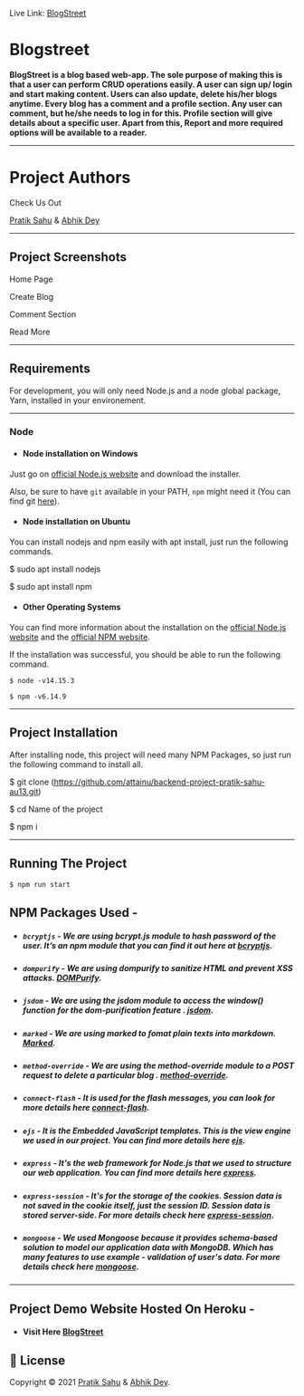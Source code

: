 Live Link: [BlogStreet](https://blogstreet.herokuapp.com/)

# Blogstreet

**BlogStreet is a blog based web-app. The sole purpose of making this is that a user can perform CRUD operations easily. A user can sign up/ login and start making content. Users can also update, delete his/her blogs anytime. Every blog has a comment and a profile section. Any user can comment, but he/she needs to log in for this. Profile section will give details about a specific user. Apart from this, Report and more required options will be available to a reader.**

---

# Project Authors

Check Us Out

[Pratik Sahu](https://github.com/pratik-sahu-au13) & [Abhik Dey](https://github.com/abhik-dey-au13)

---

## Project Screenshots

Home Page

Create Blog

Comment Section

Read More

---

## Requirements

For development, you will only need Node.js and a node global package, Yarn, installed in your environement.

---

### Node

- #### Node installation on Windows

Just go on [official Node.js website](https://nodejs.org/) and download the installer.

Also, be sure to have `git` available in your PATH, `npm` might need it (You can find git [here](https://git-scm.com/)).

- #### Node installation on Ubuntu

You can install nodejs and npm easily with apt install, just run the following commands.

$ sudo apt install nodejs

$ sudo apt install npm

- #### Other Operating Systems

You can find more information about the installation on the [official Node.js website](https://nodejs.org/) and the [official NPM website](https://npmjs.org/).

If the installation was successful, you should be able to run the following command.

```
$ node -v14.15.3

$ npm -v6.14.9
```

---

## Project Installation

After installing node, this project will need many NPM Packages, so just run the following command to install all.

$ git clone (https://github.com/attainu/backend-project-pratik-sahu-au13.git)

$ cd Name of the project

$ npm i

---

## Running The Project

```sh
$ npm run start
```

## NPM Packages Used -

- ##### `bcryptjs` - We are using bcrypt.js module to hash password of the user. It’s an npm module that you can find it out here at [bcryptjs](https://www.npmjs.com/package/bcryptjs).

- ##### `dompurify` - We are using dompurify to sanitize HTML and prevent XSS attacks. [DOMPurify](https://www.npmjs.com/package/dompurify).

- ##### `jsdom` - We are using the jsdom module to access the window() function for the dom-purification feature . [jsdom](https://www.npmjs.com/package/jsdom).

- ##### `marked` - We are using marked to fomat plain texts into markdown. [Marked](https://www.npmjs.com/package/marked).

- ##### `method-override` - We are using the method-override module to a POST request to delete a particular blog . [method-override](https://www.npmjs.com/package/method-override).

- ##### `connect-flash` - It is used for the flash messages, you can look for more details here [connect-flash](https://www.npmjs.com/package/connect-flash).

- ##### `ejs` - It is the Embedded JavaScript templates. This is the view engine we used in our project. You can find more details here [ejs](https://www.npmjs.com/package/ejs).

- ##### `express` - It's the web framework for Node.js that we used to structure our web application. You can find more details here [express](https://www.npmjs.com/package/express).

- ##### `express-session` - It's for the storage of the cookies. Session data is not saved in the cookie itself, just the session ID. Session data is stored server-side. For more details check here [express-session](https://www.npmjs.com/package/express-session).

- ##### `mongoose` - We used Mongoose because it provides schema-based solution to model our application data with MongoDB. Which has many features to use example - validation of user's data. For more details check here [mongoose](https://www.npmjs.com/package/mongoose).

---

## Project Demo Website Hosted On Heroku -

- #### Visit Here [BlogStreet](https://blogstreet.herokuapp.com/)

## 📝 License

Copyright © 2021 [Pratik Sahu](https://github.com/pratik-sahu-au13) & [Abhik Dey](https://github.com/abhik-dey-au13).
